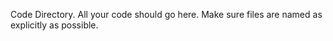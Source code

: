 Code Directory. All your code should go here. Make sure files are named as explicitly as possible.

